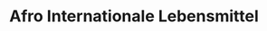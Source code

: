 ---
title: "Afro Internationale Lebensmittel"
url: /goettingen/afro-internationale-lebensmittel/
shop: Lebensmittel
---